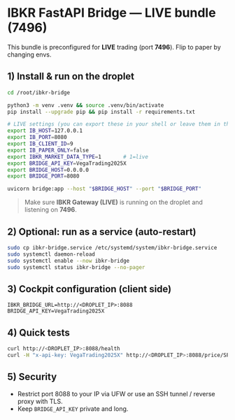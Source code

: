 # IBKR FastAPI Bridge — LIVE bundle (7496)

This bundle is preconfigured for **LIVE** trading (port **7496**). Flip to paper by changing envs.

## 1) Install & run on the droplet

```bash
cd /root/ibkr-bridge

python3 -m venv .venv && source .venv/bin/activate
pip install --upgrade pip && pip install -r requirements.txt

# LIVE settings (you can export these in your shell or leave them in the systemd unit)
export IB_HOST=127.0.0.1
export IB_PORT=8080
export IB_CLIENT_ID=9
export IB_PAPER_ONLY=false
export IBKR_MARKET_DATA_TYPE=1       # 1=live
export BRIDGE_API_KEY=VegaTrading2025X
export BRIDGE_HOST=0.0.0.0
export BRIDGE_PORT=8080

uvicorn bridge:app --host "$BRIDGE_HOST" --port "$BRIDGE_PORT"
```

> Make sure **IBKR Gateway (LIVE)** is running on the droplet and listening on **7496**.

## 2) Optional: run as a service (auto-restart)

```bash
sudo cp ibkr-bridge.service /etc/systemd/system/ibkr-bridge.service
sudo systemctl daemon-reload
sudo systemctl enable --now ibkr-bridge
sudo systemctl status ibkr-bridge --no-pager
```

## 3) Cockpit configuration (client side)

```
IBKR_BRIDGE_URL=http://<DROPLET_IP>:8088
BRIDGE_API_KEY=VegaTrading2025X
```

## 4) Quick tests

```bash
curl http://<DROPLET_IP>:8088/health
curl -H "x-api-key: VegaTrading2025X" http://<DROPLET_IP>:8088/price/SPY
```

## 5) Security
- Restrict port 8088 to your IP via UFW or use an SSH tunnel / reverse proxy with TLS.
- Keep `BRIDGE_API_KEY` private and long.
